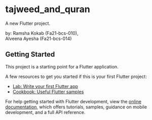 # tajweed_and_quran

A new Flutter project.

by:
Ramsha Kokab (Fa21-bcs-010), \
Alveena Ayesha (Fa21-bcs-014)

## Getting Started

This project is a starting point for a Flutter application.

A few resources to get you started if this is your first Flutter project:

- [Lab: Write your first Flutter app](https://docs.flutter.dev/get-started/codelab)
- [Cookbook: Useful Flutter samples](https://docs.flutter.dev/cookbook)

For help getting started with Flutter development, view the
[online documentation](https://docs.flutter.dev/), which offers tutorials,
samples, guidance on mobile development, and a full API reference.
